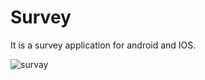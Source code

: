 # Survey
 It is a survey application for android and IOS.
 
 ![survay](https://user-images.githubusercontent.com/68201045/91086783-34d09800-e671-11ea-967c-6d0006672109.gif)
